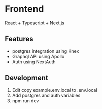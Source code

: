# Frontend 

React + Typescript + Next.js

## Features

- postgres integration using Knex
- Graphql API using Apollo
- Auth using NextAuth


## Development
1. Edit copy example.env.local to .env.local
2. Add postgres and auth variables
3. npm run dev